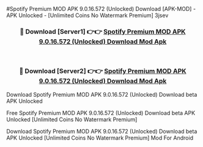 #Spotify Premium MOD APK 9.0.16.572 (Unlocked) Download [APK-MOD] - APK Unlocked - [Unlimited Coins No Watermark Premium] 3jsev



<div align="center">

<h3>🔴 Download [Server1] 👉👉 <a href="https://momento.my/?title=Spotify_Premium_MOD_APK_9.0.16.572_(Unlocked)_Download">Spotify Premium MOD APK 9.0.16.572 (Unlocked) Download Mod Apk</a></h3><br>

<h3>🔴 Download [Server2] 👉👉 <a href="https://momento.my/?title=Spotify_Premium_MOD_APK_9.0.16.572_(Unlocked)_Download">Spotify Premium MOD APK 9.0.16.572 (Unlocked) Download Mod Apk</a></h3>
</div>



Download Spotify Premium MOD APK 9.0.16.572 (Unlocked) Download beta APK Unlocked

Free Spotify Premium MOD APK 9.0.16.572 (Unlocked) Download beta APK Unlocked [Unlimited Coins No Watermark Premium]

Download Spotify Premium MOD APK 9.0.16.572 (Unlocked) Download beta APK Unlocked [Unlimited Coins No Watermark Premium] Mod For Android
